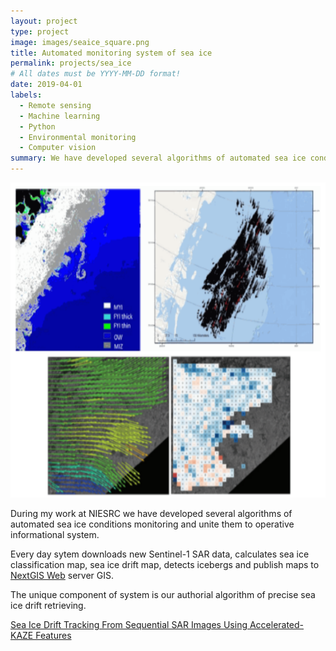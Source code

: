 ```yaml
---
layout: project
type: project
image: images/seaice_square.png
title: Automated monitoring system of sea ice
permalink: projects/sea_ice
# All dates must be YYYY-MM-DD format!
date: 2019-04-01
labels:
  - Remote sensing
  - Machine learning
  - Python
  - Environmental monitoring
  - Computer vision
summary: We have developed several algorithms of automated sea ice conditions monitoring and unite them to operational informational system
---
```


<img class="ui medium right floated rounded image" src="../images/seaice_square.png">

During my work at NIESRC we have developed several algorithms of automated sea ice conditions monitoring and unite them to operative informational system.

Every day sytem downloads new Sentinel-1 SAR data, calculates sea ice classification map, sea ice drift map, detects icebergs and publish maps to [NextGIS Web](https://nextgis.com/nextgis-com/) server GIS.

The unique component of system is our authorial algorithm of precise sea ice drift retrieving.

[Sea Ice Drift Tracking From Sequential SAR Images Using Accelerated-KAZE Features](https://ieeexplore.ieee.org/abstract/document/7938663)
